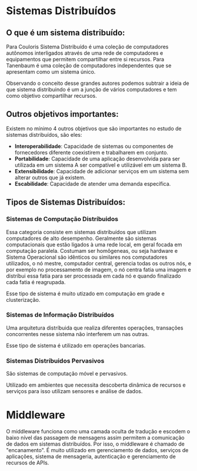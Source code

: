 # Sistemas Distribuídos

## O que é um sistema distribuído:

Para Couloris Sistema Distribuído é uma coleção de computadores autônomos interligados através de uma rede de computadores e equipamentos que permitem compartilhar entre si recursos. Para Tanenbaum é uma coleção de computadores independentes que se apresentam como um sistema único.

Observando o conceito desse grandes autores podemos subtrair a ideia de que sistema distribuindo é um a junção de vários computadores e tem como objetivo compartilhar recursos. 

## Outros objetivos importantes:

Existem no mínimo 4 outros objetivos que são importantes no estudo de sistemas distribuídos, são eles:
* **Interoperabilidade**: Capacidade  de sistemas ou componentes de fornecedores diferente coexistirem e trabalharem em conjunto.
* **Portabilidade**: Capacidade de uma aplicação desenvolvida para ser utilizada em um sistema A ser compatível e utilizável em um sistema B.
* **Extensibilidade**: Capacidade de adicionar serviços em um sistema sem alterar outros que já existem.
* **Escabilidade**: Capacidade de atender uma demanda específica.

## Tipos de Sistemas Distribuídos: 

### Sistemas de Computação Distríbuidos

Essa categoria consiste em sistemas distribuídos que utilizam computadores de alto desempenho. 
Geralmente são sistemas computacionais que estão ligados à uma rede local, em geral focada em computação paralela. 
Costumam ser homôgeneas, ou seja hardware e Sistema Operacional são idênticos ou similares nos computadores utilizados, o nó mestre, computador central, gerencia todas os outros nós, e por exemplo no processamento de imagem, o nó centra fatia uma imagem e distríbui essa fatia para ser processada em cada nó e quando finalizado cada fatia é reagrupada.

Esse tipo de sistema é muito utizado em computação em grade e clusterização.

### Sistemas de Informação Distribuídos

Uma arquitetura distríbuida que realiza diferentes operações, transações concorrentes nesse sistema não interferem um nas outras.

Esse tipo de sistema é utilizado em operações bancarias.

### Sistemas Distríbuidos Pervasivos

São sistemas de computação móvel e pervasivos.

Utilizado em ambientes que necessita descoberta dinâmica de recursos e serviços para isso utilizam sensores e análise de dados. 

# Middleware

O middleware funciona como uma camada oculta de tradução e escodem o baixo nível das passagem de mensagens assim permitem a comunicação de dados em sistemas distribuídos. Por isso, o middleware é chamado de "encanamento".
É muito utilizado em gerenciamento de dados, serviços de aplicações, sistema de mensageria, autenticação e gerenciamento de recursos de APIs.